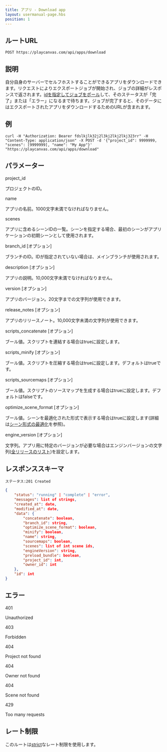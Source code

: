 ```yaml
---
title: アプリ - Download app
layout: usermanual-page.hbs
position: 1
---
```


## ルートURL

```none
POST https://playcanvas.com/api/apps/download
```

## 説明

自分自身のサーバーでセルフホストすることができるアプリをダウンロードできます。リクエストによりエクスポートジョブが開始され、ジョブの詳細がレスポンスで返されます。[idを指定してジョブをポール][2]して、そのステータスが「完了」または「エラー」になるまで待ちます。ジョブが完了すると、そのデータにはエクスポートされたアプリをダウンロードするためのURLが含まれます。

## 例

```none
curl -H "Authorization: Bearer fdslkjlk32j2l3kj2lkj2lkj323rr" -H "Content-Type: application/json" -X POST -d '{"project_id": 9999999, "scenes": [9999999], "name": "My App"}' "https://playcanvas.com/api/apps/download"
```

## パラメーター

<div class="params">
<div class="parameter"><span class="param">project_id</span><p>プロジェクトのID。</p></div>
<div class="parameter"><span class="param">name</span><p>アプリの名前。1000文字未満でなければなりません。</p></div>
<div class="parameter"><span class="param">scenes</span><p>アプリに含めるシーンIDの一覧。シーンを指定する場合、最初のシーンがアプリケーションの初期シーンとして使用されます。</p></div>
<div class="parameter"><span class="param">branch_id [オプション]</span><p>ブランチのID。IDが指定されていない場合は、メインブランチが使用されます。</p></div>
<div class="parameter"><span class="param">description [オプション]</span><p>アプリの説明。10,000文字未満でなければなりません。</p></div>
<div class="parameter"><span class="param">version [オプション]</span><p>アプリのバージョン。20文字までの文字列が使用できます。</p></div>
<div class="parameter"><span class="param">release_notes [オプション]</span><p>アプリのリリースノート。10,000文字未満の文字列が使用できます。</p></div>
<div class="parameter"><span class="param">scripts_concatenate [オプション]</span><p>ブール値。スクリプトを連結する場合はtrueに設定します。</p></div>
<div class="parameter"><span class="param">scripts_minify [オプション]</span><p>ブール値。スクリプトを圧縮する場合はtrueに設定します。デフォルトはtrueです。</p></div>
<div class="parameter"><span class="param">scripts_sourcemaps [オプション]</span><p>ブール値。スクリプトのソースマップを生成する場合はtrueに設定します。デフォルトはfalseです。</p></div>
<div class="parameter"><span class="param">optimize_scene_format [オプション]</span><p>ブール値。シーンを最適化された形式で表示する場合はtrueに設定します(詳細は<a href="/user-manual/optimization/optimizing-scene-format">シーン形式の最適化</a>を参照)。</p></div>
<div class="parameter"><span class="param">engine_version [オプション]</span><p>文字列。アプリ用に特定のバージョンが必要な場合はエンジンバージョンの文字列(<a href="https://github.com/playcanvas/engine/releases" target="_blank">全リリースのリスト</a>)を設定します。</p></div>
</div>

## レスポンススキーマ

```none
ステータス:201 Created
```

```json
{
    "status": "running" | "complete" | "error",
    "messages": list of strings,
    "created_at": date,
    "modified_at": date,
    "data": {
        "concatenate": boolean,
        "branch_id": string,
        "optimize_scene_format": boolean,
        "minify": boolean,
        "name": string,
        "sourcemaps": boolean,
        "scenes": list of int scene ids,
        "engineVersion": string,
        "preload_bundle": boolean,
        "project_id": int,
        "owner_id": int
    },
    "id": int
}
```

## エラー

<div class="params">
<div class="parameter"><span class="param">401</span><p>Unauthorized</p></div>
<div class="parameter"><span class="param">403</span><p>Forbidden</p></div>
<div class="parameter"><span class="param">404</span><p>Project not found</p></div>
<div class="parameter"><span class="param">404</span><p>Owner not found</p></div>
<div class="parameter"><span class="param">404</span><p>Scene not found</p></div>
<div class="parameter"><span class="param">429</span><p>Too many requests</p></div>
</div>

## レート制限

このルートは[strict][1]なレート制限を使用します。

[1]: /user-manual/api#rate-limiting
[2]: /user-manual/api/job-get

